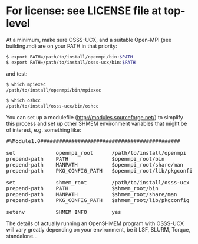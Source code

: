 # For license: see LICENSE file at top-level

At a minimum, make sure OSSS-UCX, and a suitable Open-MPI (see
building.md) are on your PATH in that priority:

```sh
$ export PATH=/path/to/install/openmpi/bin:$PATH
$ export PATH=/path/to/install/osss-ucx/bin:$PATH
```

and test:

```sh
$ which mpiexec
/path/to/install/openmpi/bin/mpiexec

$ which oshcc
/path/to/install/osss-ucx/bin/oshcc
```

You can set up a modulefile (http://modules.sourceforge.net/) to
simplify this process and set up other SHMEM environment variables
that might be of interest, e.g. something like:

<pre>
#%Module1.0#############################################

set             openmpi_root      /path/to/install/openmpi
prepend-path    PATH              $openmpi_root/bin
prepend-path    MANPATH           $openmpi_root/share/man
prepend-path    PKG_CONFIG_PATH   $openmpi_root/lib/pkgconfig

set             shmem_root        /path/to/install/osss-ucx
prepend-path    PATH              $shmem_root/bin
prepend-path    MANPATH           $shmem_root/share/man
prepend-path    PKG_CONFIG_PATH   $shmem_root/lib/pkgconfig

setenv          SHMEM_INFO        yes
</pre>


The details of actually running an OpenSHMEM program with OSSS-UCX
will vary greatly depending on your environment, be it LSF, SLURM,
Torque, standalone...
